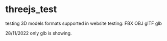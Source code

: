 # threejs_test

testing 3D models formats supported in website
testing:
  FBX
  OBJ
  glTF
  glb
  
  28/11/2022
  only glb is showing.
